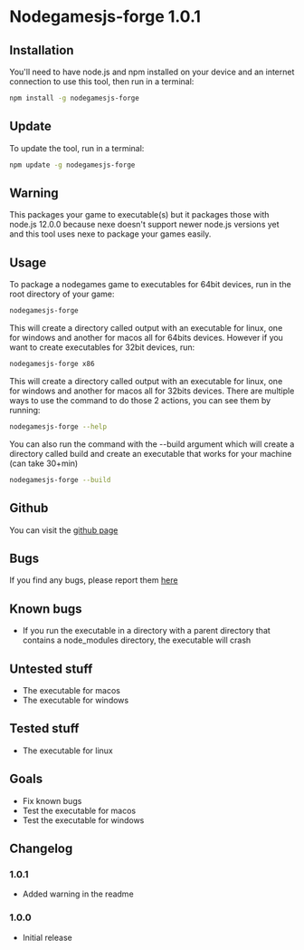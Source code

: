 # Nodegamesjs-forge 1.0.1
## Installation
You'll need to have node.js and npm installed on your device and an internet connection to use this tool, then run in a terminal:
```bash
npm install -g nodegamesjs-forge
```
## Update
To update the tool, run in a terminal:
```bash
npm update -g nodegamesjs-forge
```
## Warning
This packages your game to executable(s) but it packages those with node.js 12.0.0 because nexe doesn't support newer node.js versions yet and this tool uses nexe to package your games easily.
## Usage
To package a nodegames game to executables for 64bit devices, run in the root directory of your game:
```bash
nodegamesjs-forge
```
This will create a directory called output with an executable for linux, one for windows and another for macos all for 64bits devices. However if you want to create executables for 32bit devices, run:
```bash
nodegamesjs-forge x86
```
This will create a directory called output with an executable for linux, one for windows and another for macos all for 32bits devices. There are multiple ways to use the command to do those 2 actions, you can see them by running:
```bash
nodegamesjs-forge --help
```
You can also run the command with the --build argument which will create a directory called build and create an executable that works for your machine (can take 30+min)
```bash
nodegamesjs-forge --build
```
## Github
You can visit the <a href="https://github.com/willmil11/nodegamesjs-forge">github page</a>
## Bugs
If you find any bugs, please report them <a href="https://github.com/willmil11/nodegamesjs-forge/issues">here</a>
## Known bugs
- If you run the executable in a directory with a parent directory that contains a node_modules directory, the executable will crash
## Untested stuff
- The executable for macos
- The executable for windows
## Tested stuff
- The executable for linux
## Goals
- Fix known bugs
- Test the executable for macos
- Test the executable for windows
## Changelog
### 1.0.1
- Added warning in the readme
### 1.0.0
- Initial release